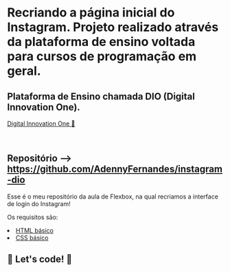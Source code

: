 # Recriando a página inicial do Instagram. Projeto realizado através da plataforma de ensino voltada para cursos de programação em geral.
## Plataforma de Ensino chamada DIO (Digital Innovation One).<br> 

<a href="https://digitalinnovation.one/" target="_blank">Digital Innovation One 🚀</a></p><br>

## Repositório --> https://github.com/AdennyFernandes/instagram-dio
Esse é o meu repositório da aula de Flexbox, na qual recriamos a interface de login do Instagram!<br>

Os requisitos são:<br>
<li><a href="https://www.w3schools.com/html/" rel="nofollow">HTML básico</a></li>
<li><a href="https://developer.mozilla.org/pt-BR/docs/Web/CSS" rel="nofollow">CSS básico</a></li>

## 🚀 Let's code! 🚀




